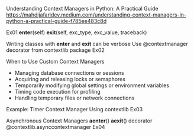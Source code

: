 Understanding Context Managers in Python: A Practical Guide
https://mahdijafaridev.medium.com/understanding-context-managers-in-python-a-practical-guide-f785ee483c8d

Ex01
__enter__(self)
__exit__(self, exc_type, exc_value, traceback)


Writing classes with __enter__ and __exit__ can be verbose
Use @contextmanager decorator from contextlib package
Ex02


When to Use Custom Context Managers
* Managing database connections or sessions
* Acquiring and releasing locks or semaphores
* Temporarily modifying global settings or environment variables
* Timing code execution for profiling
* Handling temporary files or network connections


Example: Timer Context Manager Using contextlib
Ex03


Asynchronous Context Managers
__aenter__()
__aexit__()
decorator @contextlib.asynccontextmanager
Ex04